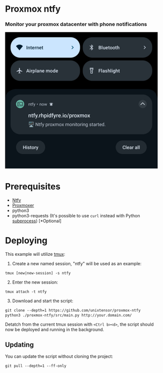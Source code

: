 # Proxmox ntfy
### Monitor your proxmox datacenter with phone notifications
<img src="docs/IMG_20250609_174259.jpg" width="500"/>

# Prerequisites
* [Ntfy](https://ntfy.sh/)
* [Proxmoxer](https://pypi.org/project/proxmoxer/)
* python3
* python3-requests (It's possible to use `curl` instead with Python [subprocess](https://docs.python.org/3/library/subprocess.html)) [*Optional]

# Deploying
This example will utilize [tmux](https://github.com/tmux/tmux/wiki):

1. Create a new named session, "ntfy" will be used as an example:
```
tmux [new|new-session] -s ntfy
```
2. Enter the new session:
```
tmux attach -t ntfy
```
3. Download and start the script:
```
git clone --depth=1 https://github.com/unixtensor/proxmox-ntfy
python3 ./proxmox-ntfy/src/main.py http://your.domain.com/
```

Detatch from the current tmux session with `<Ctrl b><d>`, the script should now be deployed and running in the background.

## Updating
You can update the script without cloning the project:
```
git pull --depth=1 --ff-only
```